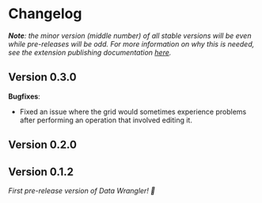 # Changelog

_**Note**: the minor version (middle number) of all stable versions will be even while pre-releases will be odd. For more information on why this is needed, see the extension publishing documentation [here](<https://code.visualstudio.com/api/working-with-extensions/publishing-extension#prerelease-extensions>)._

## Version 0.3.0

**Bugfixes**:

* Fixed an issue where the grid would sometimes experience problems after performing an operation that involved editing it.

## Version 0.2.0

## Version 0.1.2

_First pre-release version of Data Wrangler! 🎉_
